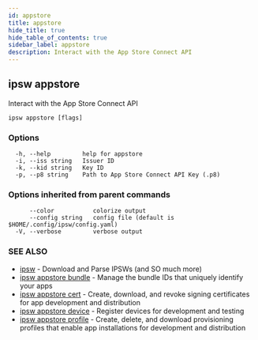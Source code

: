 ```yaml
---
id: appstore
title: appstore
hide_title: true
hide_table_of_contents: true
sidebar_label: appstore
description: Interact with the App Store Connect API
---
```

## ipsw appstore

Interact with the App Store Connect API

```
ipsw appstore [flags]
```

### Options

```
  -h, --help         help for appstore
  -i, --iss string   Issuer ID
  -k, --kid string   Key ID
  -p, --p8 string    Path to App Store Connect API Key (.p8)
```

### Options inherited from parent commands

```
      --color           colorize output
      --config string   config file (default is $HOME/.config/ipsw/config.yaml)
  -V, --verbose         verbose output
```

### SEE ALSO

* [ipsw](/docs/cli/ipsw)	 - Download and Parse IPSWs (and SO much more)
* [ipsw appstore bundle](/docs/cli/ipsw/appstore/bundle)	 - Manage the bundle IDs that uniquely identify your apps
* [ipsw appstore cert](/docs/cli/ipsw/appstore/cert)	 - Create, download, and revoke signing certificates for app development and distribution
* [ipsw appstore device](/docs/cli/ipsw/appstore/device)	 - Register devices for development and testing
* [ipsw appstore profile](/docs/cli/ipsw/appstore/profile)	 - Create, delete, and download provisioning profiles that enable app installations for development and distribution

